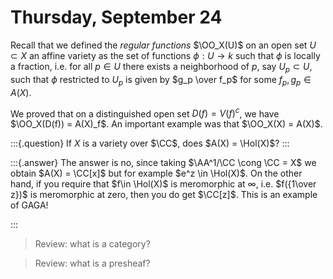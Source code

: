 # Thursday, September 24

Recall that we defined the *regular functions* $\OO_X(U)$ on an open set $U\subset X$ an affine variety as the set of functions $\phi: U\to k$ such that $\phi$ is locally a fraction, i.e. for all $p\in U$ there exists a neighborhood of $p$, say $U_p \subset U$, such that $\phi$ restricted to $U_p$ is given by $g_p \over f_p$ for some $f_p, g_p \in A(X)$.

We proved that on a distinguished open set $D(f) = V(f)^c$, we have $\OO_X(D(f)) = A(X)_f$.
An important example was that $\OO_X(X) = A(X)$.

:::{.question}
If $X$ is a variety over $\CC$, does $A(X) = \Hol(X)$? 
:::

:::{.answer}
The answer is no, since taking $\AA^1/\CC \cong \CC = X$ we obtain $A(X) = \CC[x]$ but for example $e^z \in \Hol(X)$.
On the other hand, if you require that $f\in \Hol(X)$ is meromorphic at $\infty$, i.e. $f({1\over z})$ is meromorphic at zero, then you do get $\CC[z]$.
This is an example of GAGA!

:::


> Review: what is a category?

> Review: what is a presheaf?

